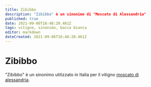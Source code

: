 ```yaml
---
title: Zibibbo
description: "Zibibbo" è un sinonimo di "Moscato di Alessandria"
published: true
date: 2021-09-06T16:48:20.461Z
tags: vitigno, sinonimo, bacca bianca
editor: markdown
dateCreated: 2021-09-06T16:48:20.461Z
---
```


# Zibibbo

"Zibibbo" è un sinonimo utilizzato in Italia per il vitigno [moscato di alessandria](/vitigni/Italia/bacca-bianca/moscato-di-alessandria).